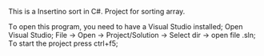 This is a Insertino sort in C#.
Project for sorting array.

Тo open this program, you need to have a Visual Studio installed;
Open Visual Studio;
File -> Open -> Project/Solution -> Select dir -> open file .sln;
Тo start the project press ctrl+f5;
